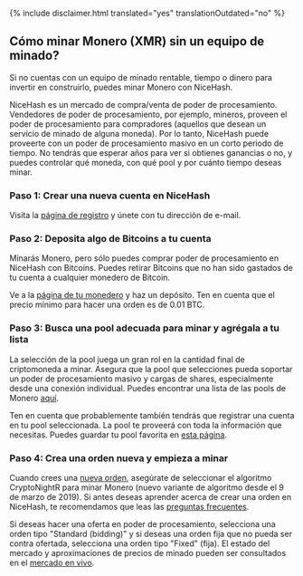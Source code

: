 {% include disclaimer.html translated="yes" translationOutdated="no" %}

## Cómo minar Monero (XMR) sin un equipo de minado?

Si no cuentas con un equipo de minado rentable, tiempo o
dinero para invertir en construirlo, puedes minar Monero con NiceHash.

NiceHash es un mercado de compra/venta de poder de procesamiento. Vendedores de poder
de procesamiento, por ejemplo, mineros, proveen el poder de procesamiento para compradores (aquellos que desean
un servicio de minado de alguna moneda). Por lo tanto, NiceHash puede proveerte con un poder de procesamiento
masivo en un corto periodo de tiempo. No tendrás que esperar años para ver
si obtienes ganancias o no, y puedes controlar qué moneda, con qué pool
y por cuánto tiempo deseas minar.

### **Paso 1:** Crear una nueva cuenta en NiceHash

Visita la [página de
registro](https://www.nicehash.com/?p=register) y únete con tu dirección de e-mail.

### **Paso 2:** Deposita algo de Bitcoins a tu cuenta

Minarás Monero, pero sólo puedes comprar poder de procesamiento en
NiceHash con Bitcoins. Puedes retirar Bitcoins que no han sido gastados de tu
cuenta a cualquier monedero de Bitcoin.

Ve a la [página de tu
monedero](https://www.nicehash.com/?p=wallet) y haz un depósito. Ten en cuenta que el precio mínimo para hacer una orden
es de 0.01 BTC.

### **Paso 3:** Busca una pool adecuada para minar y agrégala a tu lista

La selección de la pool juega un gran rol en la cantidad final
de criptomoneda a minar. Asegura que la pool que selecciones pueda soportar
un poder de procesamiento masivo y cargas de shares, especialmente desde una conexión individual.
Puedes encontrar una lista de las pools de Monero [aquí](https://bitcointalk.org/index.php?topic=583449.0).

Ten en cuenta que probablemente también tendrás que registrar una cuenta en
tu pool seleccionada. La pool te proveerá con toda la información que necesitas.
Puedes guardar tu pool favorita en [esta página](https://www.nicehash.com/?p=managepools).

### **Paso 4:** Crea una orden nueva y empieza a minar

Cuando crees una [nueva orden](https://www.nicehash.com/?p=orders&new), asegúrate de
seleccionar el algoritmo CryptoNightR para minar Monero (nuevo variante de algoritmo desde el 9 de marzo de 2019). Si antes deseas aprender
acerca de crear una orden en NiceHash, te recomendamos que leas las [preguntas frecuentes](https://www.nicehash.com/help/buyers).

Si deseas hacer una oferta en
poder de procesamiento, selecciona una orden tipo "Standard (bidding)" y si deseas una orden
fija que no pueda ser contra ofertada, selecciona una orden tipo "Fixed" (fija). El estado del mercado
y aproximaciones de precios de minado pueden ser consultados en el [mercado en vivo](https://www.nicehash.com/index.jsp?p=orders). 